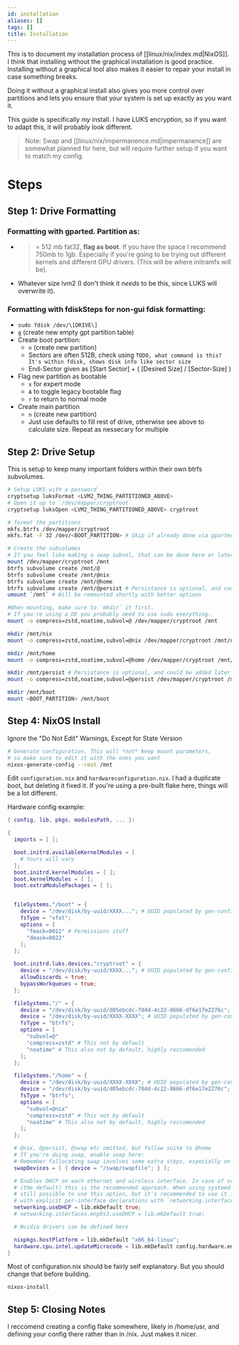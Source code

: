 ```yaml
---
id: installation
aliases: []
tags: []
title: Installation
---
```


This is to document my installation process of [[linux/nix/index.md|NixOS]]. I think that installing
without the graphical installation is good practice. Installing without a graphical tool also makes
it easier to repair your install in case something breaks.

Doing it without a graphical install also gives you more control over partitions and lets you ensure
that your system is set up exactly as you want it.

This guide is specifically *my* install. I have LUKS encryption, so if you want to adapt this, it will
probably look different.

> Note: Swap and [[linux/nix/impermanence.md|impermanence]] are somewhat planned for here, but will require further setup
> if you want to match my config.

# Steps

## Step 1: Drive Formatting

### Formatting with gparted. Partition as: 
- >= 512 mb fat32, **flag as boot**. If you have the space I recommend 750mb to 1gb. Especially if you're going to be
    trying out different kernels and different GPU drivers. (This will be where initramfs will be).
- Whatever size lvm2 (I don't think it *needs* to be this, since LUKS will overwrite it).

### Formatting with fdiskSteps for non-gui fdisk formatting:
- `sudo fdisk /dev/\[DRIVE\]`
- `g` (create new empty gpt partition table)
- Create boot partition:
	- `n` (create new partition)
	- Sectors are often 512B, check using `TODO, what command is this? It's within fdisk, shows disk info like sector size`
	- End-Sector given as \[Start Sector\] + ( \[Desired Size\] / \[Sector-Size\] )
- Flag new partition as bootable
	- `x` for expert mode
	- `A` to toggle legacy bootable flag
	- `r` to return to normal mode
- Create main partition
	- `n` (create new partition)
	- Just use defaults to fill rest of drive, otherwise see above to calculate size. Repeat as nessecary for multiple

## Step 2: Drive Setup
This is setup to keep many important folders within their own btrfs subvolumes.

```bash
# Setup LUKS with a password
cryptsetup luksFormat <LVM2_THING_PARTITIONED_ABOVE>
# Open it up to `/dev/mapper/cryptroot`
cryptsetup luksOpen <LVM2_THING_PARTITIONED_ABOVE> cryptroot

# format the partitions
mkfs.btrfs /dev/mapper/cryptroot
mkfs.fat -F 32 /dev/<BOOT_PARTITION> # Skip if already done via gparted

# Create the subvolumes
# If you feel like making a swap subvol, that can be done here or later
mount /dev/mapper/cryptroot /mnt
btrfs subvolume create /mnt/@
btrfs subvolume create /mnt/@nix
btrfs subvolume create /mnt/@home
btrfs subvolume create /mnt/@persist # Persistance is optional, and could be added later if desired
umount `/mnt` # Will be remounted shortly with better options

#When mounting, make sure to `mkdir` it first.
# If you're using a DE you probably need to use sudo everything.
mount -o compress=zstd,noatime,subvol=@ /dev/mapper/cryptroot /mnt

mkdir /mnt/nix
mount -o compress=zstd,noatime,subvol=@nix /dev/mapper/cryptroot /mnt/nix

mkdir /mnt/home
mount -o compress=zstd,noatime,subvol=@home /dev/mapper/cryptroot /mnt/home

mkdir /mnt/persist # Persistance is optional, and could be added later if desired
mount -o compress=zstd,noatime,subvol=@persist /dev/mapper/cryptroot /mnt/persist

mkdir /mnt/boot
mount <BOOT_PARTITION> /mnt/boot
```

## Step 4: NixOS Install

Ignore the "Do Not Edit" Warnings, Except for State Version

```bash
# Generate configuration. This will *not* keep mount parameters,
# so make sure to edit it with the ones you want
nixos-generate-config --root /mnt
```

Edit `configuration.nix` and `hardwareconfiguration.nix`. I had a duplicate boot, but
deleting it fixed it. If you're using a pre-built flake here, things will be a
lot different.

Hardware config example:
```nix
{ config, lib, pkgs, modulesPath, ... }:

{
  imports = [ ];

  boot.initrd.availableKernelModules = [
    # Yours will vary
  ];
  boot.initrd.kernelModules = [ ];
  boot.kernelModules = [ ];
  boot.extraModulePackages = [ ];


  fileSystems."/boot" = {
    device = "/dev/disk/by-uuid/XXXX..."; # UUID populated by gen-config cmd
    fsType = "vfat";
    options = [
      "fmask=0022" # Permissions stuff
      "dmask=0022"
    ];
  };

  boot.initrd.luks.devices."cryptroot" = {
    device = "/dev/disk/by-uuid/XXXX..."; # UUID populated by gen-config cmd
    allowDiscards = true;
    bypassWorkqueues = true;
  };

  fileSystems."/" = {
    device = "/dev/disk/by-uuid/d05ebcdc-704d-4c22-8666-df6e17e2276c";
    device = "/dev/disk/by-uuid/XXXX-XXXX"; # UUID populated by gen-config cmd
    fsType = "btrfs";
    options = [
      "subvol=@"
      "compress=zstd" # This not by default
      "noatime" # This also not by default, highly reccomended
    ];
  };

  fileSystems."/home" = {
    device = "/dev/disk/by-uuid/XXXX-XXXX"; # UUID populated by gen-config cmd
    device = "/dev/disk/by-uuid/d05ebcdc-704d-4c22-8666-df6e17e2276c";
    fsType = "btrfs";
    options = [
      "subvol=@nix"
      "compress=zstd" # This not by default
      "noatime" # This also not by default, highly reccomended
    ];
  };

  # @nix, @persist, @swap etc omitted, but follow suite to @home
  # If you're doing swap, enable swap here:
  # Remember fallocating swap involves some extra steps, especially on btrfs
  swapDevices = [ { device = "/swap/swapfile"; } ];

  # Enables DHCP on each ethernet and wireless interface. In case of scripted networking
  # (the default) this is the recommended approach. When using systemd-networkd it's
  # still possible to use this option, but it's recommended to use it in conjunction
  # with explicit per-interface declarations with `networking.interfaces.<interface>.useDHCP`.
  networking.useDHCP = lib.mkDefault true;
  # networking.interfaces.enp0s3.useDHCP = lib.mkDefault true;

  # Nvidia drivers can be defined here

  nixpkgs.hostPlatform = lib.mkDefault "x86_64-linux";
  hardware.cpu.intel.updateMicrocode = lib.mkDefault config.hardware.enableRedistributableFirmware;
}
```

Most of configuration.nix should be fairly self explanatory. But you should change that before building.

```bash
nixos-install
```


## Step 5: Closing Notes

I reccomend creating a config flake somewhere, likely in /home/usr, and
defining your config there rather than in /nix. Just makes it nicer.
